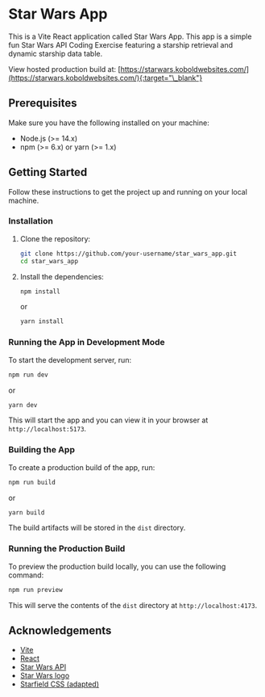 # Star Wars App

This is a Vite React application called Star Wars App. This app is a simple fun Star Wars API Coding Exercise featuring a starship retrieval and dynamic starship data table.

View hosted production build at: [https://starwars.koboldwebsites.com/](https://starwars.koboldwebsites.com/){:target="\_blank"}

## Prerequisites

Make sure you have the following installed on your machine:

- Node.js (>= 14.x)
- npm (>= 6.x) or yarn (>= 1.x)

## Getting Started

Follow these instructions to get the project up and running on your local machine.

### Installation

1. Clone the repository:

    ```bash
    git clone https://github.com/your-username/star_wars_app.git
    cd star_wars_app
    ```

2. Install the dependencies:

    ```bash
    npm install
    ```

    or

    ```bash
    yarn install
    ```

### Running the App in Development Mode

To start the development server, run:

```bash
npm run dev
```

or

```bash
yarn dev
```

This will start the app and you can view it in your browser at `http://localhost:5173`.

### Building the App

To create a production build of the app, run:

```bash
npm run build
```

or

```bash
yarn build
```

The build artifacts will be stored in the `dist` directory.

### Running the Production Build

To preview the production build locally, you can use the following command:

```bash
npm run preview
```

This will serve the contents of the `dist` directory at `http://localhost:4173`.

## Acknowledgements

- [Vite](https://vitejs.dev/)
- [React](https://reactjs.org/)
- [Star Wars API](https://swapi.dev/)
- [Star Wars logo](https://upload.wikimedia.org/wikipedia/commons/thumb/6/6c/Star_Wars_Logo.svg/694px-Star_Wars_Logo.svg.png)
- [Starfield CSS (adapted)](https://codepen.io/keithclark/pen/DQdKbg)
